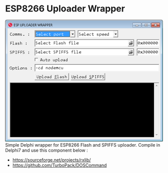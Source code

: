 # ESP8266 Uploader Wrapper
![ESP8266 Uploader Wrapper](screenshot1.png)
Simple Delphi wrapper for ESP8266 Flash and SPIFFS uploader. Compile in Delphi7 and use this component below :
- https://sourceforge.net/projects/rxlib/
- https://github.com/TurboPack/DOSCommand
